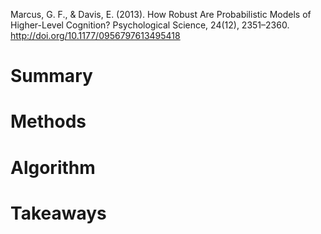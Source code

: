 Marcus, G. F., & Davis, E. (2013). How Robust Are Probabilistic Models of Higher-Level Cognition? Psychological Science, 24(12), 2351–2360. http://doi.org/10.1177/0956797613495418

# Summary

# Methods

# Algorithm

# Takeaways